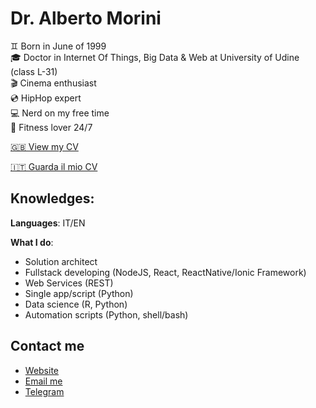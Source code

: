 # Dr. Alberto Morini

♊️ Born in June of 1999  <br/>
🎓 Doctor in Internet Of Things, Big Data & Web at University of Udine (class L-31) <br/>
🎬 Cinema enthusiast <br/>
💿 HipHop expert <br/>
💻 Nerd on my free time <br/>
🏓 Fitness lover 24/7 <br/>

<a href='https://albertomorini.github.io/docs/cv_AlbertoMorini-eng.pdf'> 🇬🇧 View my CV</a>

<a href='https://albertomorini.github.io/docs/cv_AlbertoMorini.pdf'> 🇮🇹 Guarda il mio CV</a>


## Knowledges:

**Languages**: IT/EN

**What I do**:
- Solution architect
- Fullstack developing (NodeJS, React, ReactNative/Ionic Framework)
- Web Services (REST)
- Single app/script (Python)
- Data science (R, Python)
- Automation scripts (Python, shell/bash)



## Contact me
- <a href='https://albertomorini.github.io'> Website</a>
- <a href='mailto:99morini@gmail.com'> Email me </a>
- <a href="https://t.me/albertomorini">Telegram</a>
